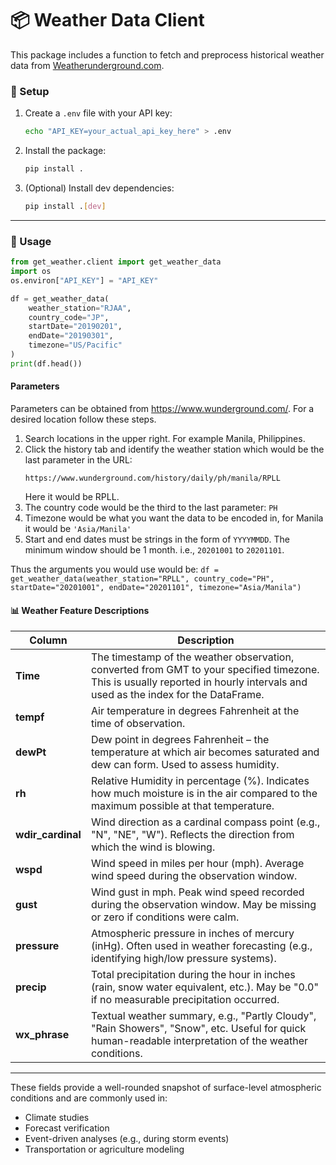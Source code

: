# 📦 Weather Data Client

This package includes a function to fetch and preprocess historical weather data from [Weatherunderground.com](https://www.wunderground.com/).

### 🔧 Setup

1. Create a `.env` file with your API key:
    ```bash
    echo "API_KEY=your_actual_api_key_here" > .env
    ```

2. Install the package:
    ```bash
    pip install .
    ```

3. (Optional) Install dev dependencies:
    ```bash
    pip install .[dev]
    ```

---

### 📘 Usage

```python
from get_weather.client import get_weather_data
import os
os.environ["API_KEY"] = "API_KEY"

df = get_weather_data(
    weather_station="RJAA",
    country_code="JP",
    startDate="20190201",
    endDate="20190301",
    timezone="US/Pacific"
)
print(df.head())
```

#### Parameters
Parameters can be obtained from https://www.wunderground.com/. For a desired location follow these steps.
1. Search locations in the upper right. For example Manila, Philippines.
2. Click the history tab and identify the weather station which would be the last parameter in the URL:
    ```
    https://www.wunderground.com/history/daily/ph/manila/RPLL
    ```
    Here it would be RPLL.
3. The country code would be the third to the last parameter: `PH`
4. Timezone would be what you want the data to be encoded in, for Manila it would be `'Asia/Manila'`
5. Start and end dates must be strings in the form of `YYYYMMDD`. The minimum window should be 1 month. i.e., `20201001` to `20201101`.

Thus the arguments you would use would be:
`df = get_weather_data(weather_station="RPLL", country_code="PH", startDate="20201001", endDate="20201101", timezone="Asia/Manila")`

#### 📊 Weather Feature Descriptions

| Column           | Description |
|------------------|-------------|
| **Time**         | The timestamp of the weather observation, converted from GMT to your specified timezone. This is usually reported in hourly intervals and used as the index for the DataFrame. |
| **tempf**        | Air temperature in degrees Fahrenheit at the time of observation. |
| **dewPt**        | Dew point in degrees Fahrenheit – the temperature at which air becomes saturated and dew can form. Used to assess humidity. |
| **rh**           | Relative Humidity in percentage (%). Indicates how much moisture is in the air compared to the maximum possible at that temperature. |
| **wdir_cardinal**| Wind direction as a cardinal compass point (e.g., "N", "NE", "W"). Reflects the direction from which the wind is blowing. |
| **wspd**         | Wind speed in miles per hour (mph). Average wind speed during the observation window. |
| **gust**         | Wind gust in mph. Peak wind speed recorded during the observation window. May be missing or zero if conditions were calm. |
| **pressure**     | Atmospheric pressure in inches of mercury (inHg). Often used in weather forecasting (e.g., identifying high/low pressure systems). |
| **precip**       | Total precipitation during the hour in inches (rain, snow water equivalent, etc.). May be "0.0" if no measurable precipitation occurred. |
| **wx_phrase**    | Textual weather summary, e.g., "Partly Cloudy", "Rain Showers", "Snow", etc. Useful for quick human-readable interpretation of the weather conditions. |

---

These fields provide a well-rounded snapshot of surface-level atmospheric conditions and are commonly used in:
- Climate studies
- Forecast verification
- Event-driven analyses (e.g., during storm events)
- Transportation or agriculture modeling
